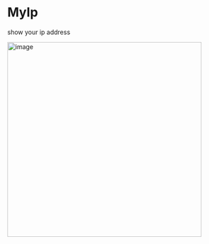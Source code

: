 # MyIp
show your ip address

<img width="438" alt="image" src="https://user-images.githubusercontent.com/1478821/178407821-ac8e13f8-0021-43df-9f91-d0546cb8455a.png">
